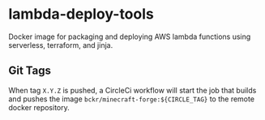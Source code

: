 # lambda-deploy-tools
Docker image for packaging and deploying AWS lambda functions using serverless, terraform, and jinja.

## Git Tags
When tag `X.Y.Z` is pushed, a CircleCi workflow will start the job that builds and pushes the image `bckr/minecraft-forge:${CIRCLE_TAG}` to the remote docker repository.

